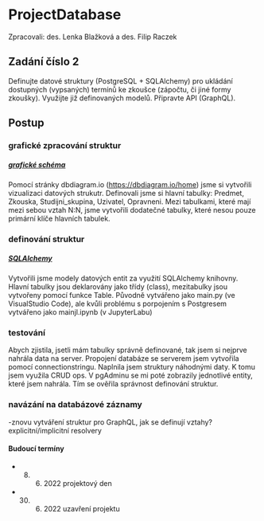 # ProjectDatabase
Zpracovali: des. Lenka Blažková a des. Filip Raczek

## Zadání číslo 2
Definujte datové struktury (PostgreSQL + SQLAlchemy) pro ukládání dostupných (vypsaných) termínů ke zkoušce (zápočtu, či jiné formy zkoušky). Využijte již definovaných modelů. Připravte API (GraphQL).
## Postup
### grafické zpracování struktur
##### [grafické schéma](ProjectDatabase-main/schematabulek.pdf)
Pomocí stránky dbdiagram.io (https://dbdiagram.io/home) jsme si vytvořili vizualizaci datových strukutr. Definovali jsme si hlavní tabulky: Predmet, Zkouska, Studijni_skupina, Uzivatel, Opravneni. Mezi tabulkami, které mají mezi sebou vztah N:N, jsme vytvořili dodatečné tabulky, které nesou pouze primární klíče hlavních tabulek. 
### definování struktur
##### [SQLAlchemy](ProjectDatabase-main/Zkousky/mainjl.ipynb#SQLAlchemy)
Vytvořili jsme modely datových entit za využití SQLAlchemy knihovny. Hlavní tabulky jsou deklarovány jako třídy (class), mezitabulky jsou vytvořeny pomocí funkce Table. Původně vytvářeno jako main.py (ve VisualStudio Code), ale kvůli problému s porpojením s Postgresem vytvářeno jako mainjl.ipynb (v JupyterLabu)
### testování
Abych zjistila, jsetli mám tabulky správně definované, tak jsem si nejprve nahrála data na server. Propojení databáze se serverem jsem vytvořila pomocí connectionstringu. Naplnila jsem struktury náhodnými daty. K tomu jsem využila CRUD ops. V pgAdminu se mi poté zobrazily jednotlivé entity, které jsem nahrála. Tím se ověřila správnost definování struktur.
### navázání na databázové záznamy
-znovu vytváření struktur pro GraphQL, jak se definují vztahy? explicitní/implicitní resolvery

#### Budoucí termíny
- 	8. 6. 2022 projektový den
- 	30. 6. 2022 uzavření projektu